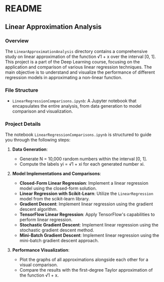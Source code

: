 # README

## Linear Approximation Analysis

### Overview

The `LinearApproximationAnalysis` directory contains a comprehensive study on linear approximation of the function √1 + x over the interval [0, 1]. This project is a part of the Deep Learning course, focusing on the application and comparison of various linear regression techniques. The main objective is to understand and visualize the performance of different regression models in approximating a non-linear function.

### File Structure

- `LinearRegressionComparisons.ipynb`: A Jupyter notebook that encapsulates the entire analysis, from data generation to model comparison and visualization.

### Project Details

The notebook `LinearRegressionComparisons.ipynb` is structured to guide you through the following steps:

1. **Data Generation**:
    - Generate N = 10,000 random numbers within the interval [0, 1].
    - Compute the labels yi = √1 + xi for each generated number xi.

2. **Model Implementations and Comparisons**:
    - **Closed-Form Linear Regression**: Implement a linear regression model using the closed-form solution.
    - **Linear Regression with Scikit-Learn**: Utilize the `LinearRegression` model from the scikit-learn library.
    - **Gradient Descent**: Implement linear regression using the gradient descent algorithm.
    - **TensorFlow Linear Regression**: Apply TensorFlow's capabilities to perform linear regression.
    - **Stochastic Gradient Descent**: Implement linear regression using the stochastic gradient descent method.
    - **Mini-Batch Gradient Descent**: Implement linear regression using the mini-batch gradient descent approach.

3. **Performance Visualization**:
    - Plot the graphs of all approximations alongside each other for a visual comparison.
    - Compare the results with the first-degree Taylor approximation of the function √1 + x.

